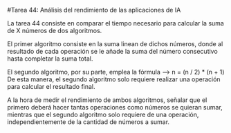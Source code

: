 #Tarea 44: Análisis del rendimiento de las aplicaciones de IA

La tarea 44 consiste en comparar el tiempo necesario para calcular la suma de X números de dos algoritmos.

El primer algoritmo consiste en la suma linean de dichos números, donde al resultado de cada operación
se le añade la suma del número consecutivo hasta completar la suma total.

El segundo algoritmo, por su parte, emplea la fórmula --> n = (n / 2) * (n + 1)
De esta manera, el segundo algoritmo solo requiere realizar una operación para calcular el resultado final.

A la hora de medir el rendimiento de ambos algoritmos, señalar que el primero deberá hacer tantas operaciones como 
números se quieran sumar, mientras que el segundo algoritmo solo requiere de una operación, independientemente de la cantidad
de números a sumar.